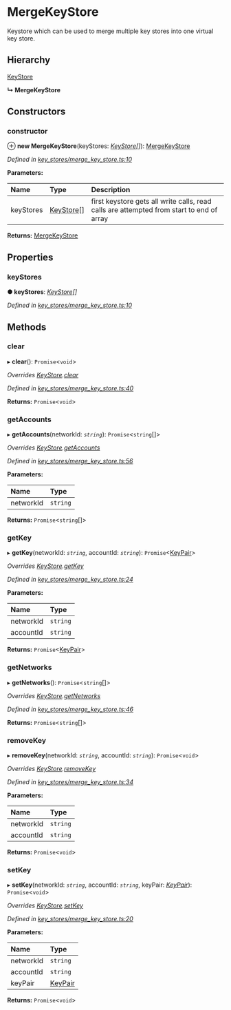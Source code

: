 # MergeKeyStore

Keystore which can be used to merge multiple key stores into one virtual key store.

## Hierarchy

[KeyStore](../_key_stores_keystore_/_key_stores_keystore_.keystore.md)

**↳ MergeKeyStore**

## Constructors

### constructor <a id="constructor"></a>

⊕ **new MergeKeyStore**\(keyStores: [_KeyStore_](../_key_stores_keystore_/_key_stores_keystore_.keystore.md)_\[\]_\): [MergeKeyStore](_key_stores_merge_key_store_.mergekeystore.md)

_Defined in_ [_key\_stores/merge\_key\_store.ts:10_](https://github.com/nearprotocol/nearlib/blob/7880ebf/src.ts/key_stores/merge_key_store.ts#L10)

**Parameters:**

| Name | Type | Description |
| :--- | :--- | :--- |
| keyStores | [KeyStore](../_key_stores_keystore_/_key_stores_keystore_.keystore.md)\[\] | first keystore gets all write calls, read calls are attempted from start to end of array |

**Returns:** [MergeKeyStore](_key_stores_merge_key_store_.mergekeystore.md)

## Properties

### keyStores <a id="keystores"></a>

**● keyStores**: [_KeyStore_](../_key_stores_keystore_/_key_stores_keystore_.keystore.md)_\[\]_

_Defined in_ [_key\_stores/merge\_key\_store.ts:10_](https://github.com/nearprotocol/nearlib/blob/7880ebf/src.ts/key_stores/merge_key_store.ts#L10)

## Methods

### clear <a id="clear"></a>

▸ **clear**\(\): `Promise`&lt;`void`&gt;

_Overrides_ [_KeyStore_](../_key_stores_keystore_/_key_stores_keystore_.keystore.md)_._[_clear_](../_key_stores_keystore_/_key_stores_keystore_.keystore.md#clear)

_Defined in_ [_key\_stores/merge\_key\_store.ts:40_](https://github.com/nearprotocol/nearlib/blob/7880ebf/src.ts/key_stores/merge_key_store.ts#L40)

**Returns:** `Promise`&lt;`void`&gt;

### getAccounts <a id="getaccounts"></a>

▸ **getAccounts**\(networkId: _`string`_\): `Promise`&lt;`string`\[\]&gt;

_Overrides_ [_KeyStore_](../_key_stores_keystore_/_key_stores_keystore_.keystore.md)_._[_getAccounts_](../_key_stores_keystore_/_key_stores_keystore_.keystore.md#getaccounts)

_Defined in_ [_key\_stores/merge\_key\_store.ts:56_](https://github.com/nearprotocol/nearlib/blob/7880ebf/src.ts/key_stores/merge_key_store.ts#L56)

**Parameters:**

| Name | Type |
| :--- | :--- |
| networkId | `string` |

**Returns:** `Promise`&lt;`string`\[\]&gt;

### getKey <a id="getkey"></a>

▸ **getKey**\(networkId: _`string`_, accountId: _`string`_\): `Promise`&lt;[KeyPair](../_utils_key_pair_/_utils_key_pair_.keypair.md)&gt;

_Overrides_ [_KeyStore_](../_key_stores_keystore_/_key_stores_keystore_.keystore.md)_._[_getKey_](../_key_stores_keystore_/_key_stores_keystore_.keystore.md#getkey)

_Defined in_ [_key\_stores/merge\_key\_store.ts:24_](https://github.com/nearprotocol/nearlib/blob/7880ebf/src.ts/key_stores/merge_key_store.ts#L24)

**Parameters:**

| Name | Type |
| :--- | :--- |
| networkId | `string` |
| accountId | `string` |

**Returns:** `Promise`&lt;[KeyPair](../_utils_key_pair_/_utils_key_pair_.keypair.md)&gt;

### getNetworks <a id="getnetworks"></a>

▸ **getNetworks**\(\): `Promise`&lt;`string`\[\]&gt;

_Overrides_ [_KeyStore_](../_key_stores_keystore_/_key_stores_keystore_.keystore.md)_._[_getNetworks_](../_key_stores_keystore_/_key_stores_keystore_.keystore.md#getnetworks)

_Defined in_ [_key\_stores/merge\_key\_store.ts:46_](https://github.com/nearprotocol/nearlib/blob/7880ebf/src.ts/key_stores/merge_key_store.ts#L46)

**Returns:** `Promise`&lt;`string`\[\]&gt;

### removeKey <a id="removekey"></a>

▸ **removeKey**\(networkId: _`string`_, accountId: _`string`_\): `Promise`&lt;`void`&gt;

_Overrides_ [_KeyStore_](../_key_stores_keystore_/_key_stores_keystore_.keystore.md)_._[_removeKey_](../_key_stores_keystore_/_key_stores_keystore_.keystore.md#removekey)

_Defined in_ [_key\_stores/merge\_key\_store.ts:34_](https://github.com/nearprotocol/nearlib/blob/7880ebf/src.ts/key_stores/merge_key_store.ts#L34)

**Parameters:**

| Name | Type |
| :--- | :--- |
| networkId | `string` |
| accountId | `string` |

**Returns:** `Promise`&lt;`void`&gt;

### setKey <a id="setkey"></a>

▸ **setKey**\(networkId: _`string`_, accountId: _`string`_, keyPair: [_KeyPair_](../_utils_key_pair_/_utils_key_pair_.keypair.md)\): `Promise`&lt;`void`&gt;

_Overrides_ [_KeyStore_](../_key_stores_keystore_/_key_stores_keystore_.keystore.md)_._[_setKey_](../_key_stores_keystore_/_key_stores_keystore_.keystore.md#setkey)

_Defined in_ [_key\_stores/merge\_key\_store.ts:20_](https://github.com/nearprotocol/nearlib/blob/7880ebf/src.ts/key_stores/merge_key_store.ts#L20)

**Parameters:**

| Name | Type |
| :--- | :--- |
| networkId | `string` |
| accountId | `string` |
| keyPair | [KeyPair](../_utils_key_pair_/_utils_key_pair_.keypair.md) |

**Returns:** `Promise`&lt;`void`&gt;


